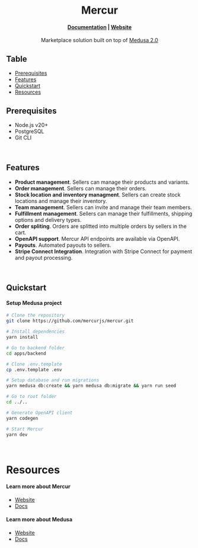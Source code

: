 <h1 align="center">
  Mercur
</h1>

<h4 align="center">
  <a href="https://docs.mercurjs.com">Documentation</a> |
  <a href="https://www.mercurjs.com">Website</a>
</h4>

<p align="center">
  Marketplace solution built on top of <a href="https://medusajs.com/" target="_blank">Medusa 2.0</a>
</p>

## Table

- [Prerequisites](#prerequisites)
- [Features](#features)
- [Quickstart](#quickstart)
- [Resources](#resources)

## Prerequisites

- Node.js v20+
- PostgreSQL
- Git CLI

&nbsp;

## Features

- **Product management**. Sellers can manage their products and variants.
- **Order management**. Sellers can manage their orders.
- **Stock location and inventory managment**. Sellers can create stock locations and manage their inventory.
- **Team management**. Sellers can invite and manage their team members.
- **Fulfillment management**. Sellers can manage their fulfillments, shipping options and delivery types.
- **Order spliting**. Orders are splitted into multiple orders by sellers in the cart.
- **OpenAPI support**. Mercur API endpoints are available via OpenAPI.
- **Payouts**. Automated payouts to sellers.
- **Stripe Connect Integration**. Integration with Stripe Connect for payment and payout processing.

&nbsp;

## Quickstart

#### Setup Medusa project

```bash
# Clone the repository
git clone https://github.com/mercurjs/mercur.git

# Install dependencies
yarn install

# Go to backend folder
cd apps/backend

# Clone .env.template
cp .env.template .env

# Setup database and run migrations
yarn medusa db:create && yarn medusa db:migrate && yarn run seed

# Go to root folder
cd ../..

# Generate OpenAPI client
yarn codegen

# Start Mercur
yarn dev
```

&nbsp;

# Resources

#### Learn more about Mercur

- [Website](https://www.mercurjs.com/)
- [Docs](https://rigby-3d34c1f9.mintlify.app/introduction)

#### Learn more about Medusa

- [Website](https://www.medusajs.com/)
- [Docs](https://docs.medusajs.com/v2)
